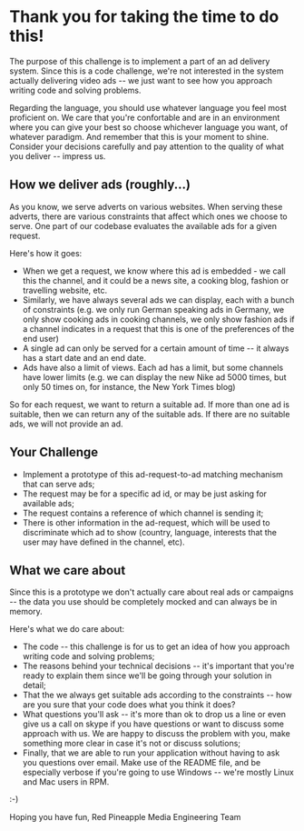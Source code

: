 # Thank you for taking the time to do this!

The purpose of this challenge is to implement a part of an ad delivery system. Since this is a code challenge, we're not interested in the system actually delivering video ads -- we just want to see how you approach writing code and solving problems.

Regarding the language, you should use whatever language you feel most proficient on. We care that you're confortable and are in an environment where you can give your best so choose whichever language you want, of whatever paradigm. And remember that this is your moment to shine. Consider your decisions carefully and pay attention to the quality of what you deliver -- impress us.

## How we deliver ads (roughly...)

As you know, we serve adverts on various websites. When serving these adverts, there are various constraints that affect which ones we choose to serve. One part of our codebase evaluates the available ads for a given request.

Here's how it goes:

- When we get a request, we know where this ad is embedded - we call this the channel, and it could be a news site, a cooking blog, fashion or travelling website, etc.
- Similarly, we have always several ads we can display, each with a bunch of constraints (e.g. we only run German speaking ads in Germany, we only show cooking ads in cooking channels, we only show fashion ads if a channel indicates in a request that this is one of the preferences of the end user)
- A single ad can only be served for a certain amount of time -- it always has a start date and an end date.
- Ads have also a limit of views. Each ad has a limit, but some channels have lower limits (e.g. we can display the new Nike ad 5000 times, but only 50 times on, for instance, the New York Times blog)

So for each request, we want to return a suitable ad. If more than one ad is suitable, then we can return any of the suitable ads. If there are no suitable ads, we will not provide an ad.

## Your Challenge

- Implement a prototype of this ad-request-to-ad matching mechanism that can serve ads;
- The request may be for a specific ad id, or may be just asking for available ads;
- The request contains a reference of which channel is sending it;
- There is other information in the ad-request, which will be used to discriminate which ad to show (country, language, interests that the user may have defined in the channel, etc).

## What we care about

Since this is a prototype we don't actually care about real ads or campaigns -- the data you use should be completely mocked and can always be in memory.

Here's what we do care about:

- The code -- this challenge is for us to get an idea of how you approach writing code and solving problems;
- The reasons behind your technical decisions -- it's important that you're ready to explain them since we'll be going through your solution in detail;
- That the we always get suitable ads according to the constraints -- how are you sure that your code does what you think it does?
- What questions you'll ask -- it's more than ok to drop us a line or even give us a call on skype if you have questions or want to discuss some approach with us. We are happy to discuss the problem with you, make something more clear in case it's not or discuss solutions;
- Finally, that we are able to run your application without having to ask you questions over email. Make use of the README file, and be especially verbose if you're going to use Windows -- we're mostly Linux and Mac users in RPM.

:-)

Hoping you have fun,
Red Pineapple Media Engineering Team
